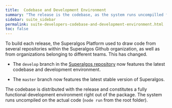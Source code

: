 ```yaml
---
title:  Codebase and Development Environment
summary: "The release is the codebase, as the system runs uncompilled from the root of the Superalgos repository."
sidebar: suite_sidebar
permalink: suite-developers-codebase-and-development-environment.html
toc: false
---
```


To build each release, the Superalgos Platform used to draw code from several repositories within the Superalgos Github organization, as well as from organizations belonging to different teams. This has changed.

* The ```develop``` branch in the <a href="https://github.com/Superalgos/Superalgos/" rel="nofollow" rel="noopener" target="_blank">Superalgos repository</a> now features the latest codebase and development environment.

* The ```master``` branch now features the latest stable version of Superalgos.

The codebase is distributed with the release and constitutes a fully functional development environment right out of the package. The system runs uncompiled on the actual code (```node run``` from the root folder).